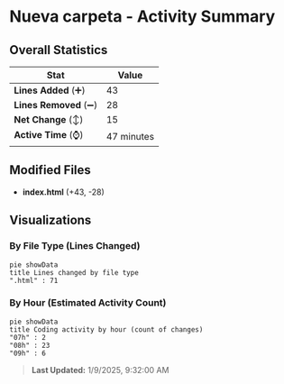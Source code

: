 # Nueva carpeta - Activity Summary 

## Overall Statistics

| Stat                   | Value                                                             |
| ---------------------- | ----------------------------------------------------------------- |
| **Lines Added** (➕)   | 43                                          |
| **Lines Removed** (➖) | 28                                        |
| **Net Change** (↕)    | 15                |
| **Active Time** (⌚)   | 47 minutes |


## Modified Files
- **index.html** (+43, -28)

## Visualizations

### By File Type (Lines Changed)

```mermaid
pie showData
title Lines changed by file type
".html" : 71
```

### By Hour (Estimated Activity Count)

```mermaid
pie showData
title Coding activity by hour (count of changes)
"07h" : 2
"08h" : 23
"09h" : 6
```


> **Last Updated:** 1/9/2025, 9:32:00 AM